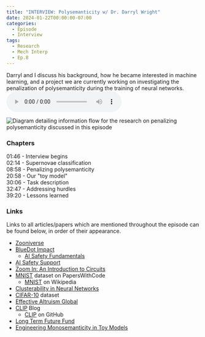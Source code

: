 ```yaml
---
title: "INTERVIEW: Polysemanticity w/ Dr. Darryl Wright"
date: 2024-01-22T00:00:00-07:00
categories:
  - Episode
  - Interview
tags:
  - Research
  - Mech Interp
  - Ep.8
---
```


Darryl and I discuss his background, how he became interested in machine learning, and a project we are currently working on investigating the penalization of polysemanticity during the training of neural networks.
<audio controls>
<source src="https://into-ai-safety.github.io/assets\audio\into-ai-safety_ep.8.mp3" type="audio/mp3">
</audio>

![Diagram detailing information flow for the research on penalizing polysemanticity discussed in this episode](https://into-ai-safety.github.io/assets/images/penalizing-polysemanticity-diagram.png)

### Chapters

01:46 - Interview begins<br>
02:14 - Supernovae classification<br>
08:58 - Penalizing polysemanticity<br>
20:58 - Our "toy model"<br>
30:06 - Task description<br>
32:47 - Addressing hurdles<br>
39:20 - Lessons learned

### Links

Links to all articles/papers which are mentioned throughout the episode can be found below, in order of their appearance.
- <a href="https://www.zooniverse.org" target="_blank" rel="noreferrer noopener">Zooniverse</a>
- <a href="https://bluedot.org" target="_blank" rel="noreferrer noopener">BlueDot Impact</a>
  - <a href="https://course.aisafetyfundamentals.com/alignment" target="_blank" rel="noreferrer noopener">AI Safety Fundamentals</a>
- <a href="https://www.aisafetysupport.org" target="_blank" rel="noreferrer noopener">AI Safety Support</a>
- <a href="https://distill.pub/2020/circuits/zoom-in/" target="_blank" rel="noreferrer noopener">Zoom In: An Introduction to Circuits</a>
- <a href="https://paperswithcode.com/dataset/mnist" target="_blank" rel="noreferrer noopener">MNIST</a> dataset on PapersWithCode
  - <a href="https://en.wikipedia.org/wiki/MNIST_database" target="_blank" rel="noreferrer noopener">MNIST</a> on Wikipedia
- <a href="https://arxiv.org/abs/2103.03386" target="_blank" rel="noreferrer noopener">Clusterability in Neural Networks</a>
- <a href="https://www.cs.toronto.edu/~kriz/cifar.html" target="_blank" rel="noreferrer noopener">CIFAR-10</a> dataset
- <a href="https://www.effectivealtruism.org/ea-global" target="_blank" rel="noreferrer noopener">Effective Altruism Global</a>
- <a href="https://openai.com/research/clip" target="_blank" rel="noreferrer noopener">CLIP</a> Blog
  - <a href="https://github.com/openai/CLIP" target="_blank" rel="noreferrer noopener">CLIP</a> on GitHub
- <a href="https://funds.effectivealtruism.org/funds/far-future" target="_blank" rel="noreferrer noopener">Long Term Future Fund</a>
- <a href="https://arxiv.org/abs/2211.09169" target="_blank" rel="noreferrer noopener">Engineering Monosemanticity in Toy Models</a>

<!-- end of the list -->
